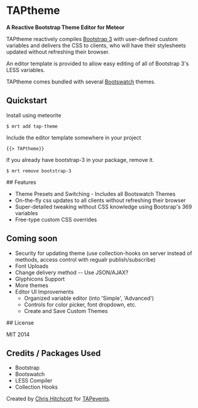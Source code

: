 # TAPtheme

**A Reactive Bootstrap Theme Editor for Meteor**

TAPtheme reactively compiles [Bootstrap 3](https://github.com/twbs/bootstrap) with user-defined custom variables and delivers the CSS to clients, who will have their stylesheets updated without refreshing their browser.

An editor template is provided to allow easy editing of all of Bootstrap 3's LESS variables.

TAPtheme comes bundled with several [Bootswatch](https://github.com/thomaspark/bootswatch/) themes.

## Quickstart

Install using meteorite

` $ mrt add tap-theme `

Include the editor template somewhere in your project

` {{> TAPtheme}} `

If you already have bootstrap-3 in your package, remove it.

` $ mrt remove bootstrap-3 `

## Features

* Theme Presets and Switching - Includes all Bootswatch Themes
* On-the-fly css updates to all clients without refreshing their browser
* Super-detailed tweaking without CSS knowledge using Bootsrap's 369 variables
* Free-type custom CSS overrides

## Coming soon

* Security for updating theme (use collection-hooks on server instead of methods, access control with regualr publish/subscribe)
* Font Uploads
* Change delivery method -- Use JSON/AJAX?
* Glyphicons Support
* More themes
* Editor UI Improvements 
  * Organized variable editor (into 'Simple', 'Advanced')
  * Controls for color picker, font dropdown, etc.
  * Create and Save Custom Themes

## License

MIT 2014

## Credits / Packages Used

* Bootstrap
* Bootswatch
* LESS Compiler
* Collection Hooks

Created by [Chris Hitchcott](http://github.com/hitchcott) for [TAPevents](http://tapevents.com).